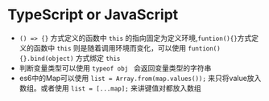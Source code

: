 # TypeScript or JavaScript
* `() => {}` 方式定义的函数中 `this` 的指向固定为定义环境,`funtion(){}`方式定义的函数中 `this` 则是随着调用环境而变化，可以使用 `funtion(){}.bind(object)` 方式绑定 `this`
* 判断变量类型可以使用 `typeof obj ` 会返回变量类型的字符串
* es6中的Map可以使用 `list = Array.from(map.values());` 来只将value放入数组。或者使用 `list = [...map];` 来讲键值对都放入数组